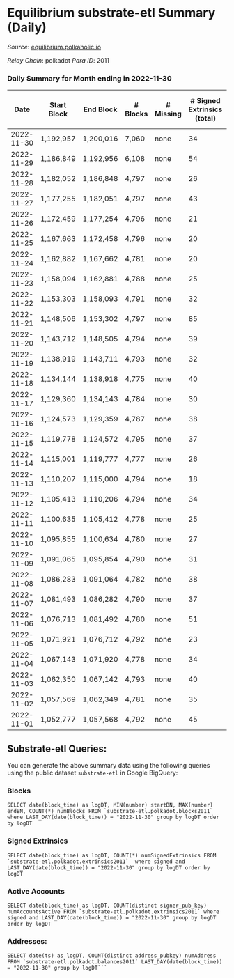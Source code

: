 # Equilibrium substrate-etl Summary (Daily)

_Source_: [equilibrium.polkaholic.io](https://equilibrium.polkaholic.io)

*Relay Chain*: polkadot
*Para ID*: 2011



### Daily Summary for Month ending in 2022-11-30


| Date | Start Block | End Block | # Blocks | # Missing | # Signed Extrinsics (total) | # Active Accounts | # Addresses with Balances | # Events | # Transfers | # XCM Transfers In | # XCM Transfers Out |
| ---- | ----------- | --------- | -------- | --------- | --------------------------- | ----------------- | ------------------------- | -------- | ----------- | ------------------ | ------------------- |
| 2022-11-30 | 1,192,957 | 1,200,016 | 7,060 | none  | 34 | 34 |  | 137,983 |   |   |   |
| 2022-11-29 | 1,186,849 | 1,192,956 | 6,108 | none  | 54 | 27 |  | 119,016 |   |   |   |
| 2022-11-28 | 1,182,052 | 1,186,848 | 4,797 | none  | 26 | 22 |  | 92,852 |   |   |   |
| 2022-11-27 | 1,177,255 | 1,182,051 | 4,797 | none  | 43 | 40 |  | 92,924 |   |   |   |
| 2022-11-26 | 1,172,459 | 1,177,254 | 4,796 | none  | 21 | 17 |  | 92,796 |   |   |   |
| 2022-11-25 | 1,167,663 | 1,172,458 | 4,796 | none  | 20 | 16 |  | 92,802 |   |   |   |
| 2022-11-24 | 1,162,882 | 1,167,662 | 4,781 | none  | 20 | 18 |  | 92,501 |   |   |   |
| 2022-11-23 | 1,158,094 | 1,162,881 | 4,788 | none  | 25 | 18 |  | 102,444 |   |   |   |
| 2022-11-22 | 1,153,303 | 1,158,093 | 4,791 | none  | 32 | 26 |  | 108,723 |   |   |   |
| 2022-11-21 | 1,148,506 | 1,153,302 | 4,797 | none  | 85 | 63 |  | 108,858 |   |   |   |
| 2022-11-20 | 1,143,712 | 1,148,505 | 4,794 | none  | 39 | 29 |  | 108,846 |   |   |   |
| 2022-11-19 | 1,138,919 | 1,143,711 | 4,793 | none  | 32 | 28 |  | 108,512 |   |   |   |
| 2022-11-18 | 1,134,144 | 1,138,918 | 4,775 | none  | 40 | 33 |  | 108,774 |   |   |   |
| 2022-11-17 | 1,129,360 | 1,134,143 | 4,784 | none  | 30 | 25 |  | 108,555 |   |   |   |
| 2022-11-16 | 1,124,573 | 1,129,359 | 4,787 | none  | 38 | 24 |  | 108,659 |   |   |   |
| 2022-11-15 | 1,119,778 | 1,124,572 | 4,795 | none  | 37 | 33 |  | 108,820 |   |   |   |
| 2022-11-14 | 1,115,001 | 1,119,777 | 4,777 | none  | 26 | 23 |  | 108,354 |   |   |   |
| 2022-11-13 | 1,110,207 | 1,115,000 | 4,794 | none  | 18 | 12 |  | 108,719 |   |   |   |
| 2022-11-12 | 1,105,413 | 1,110,206 | 4,794 | none  | 34 | 29 |  | 108,813 |   |   |   |
| 2022-11-11 | 1,100,635 | 1,105,412 | 4,778 | none  | 25 | 19 |  | 108,368 |   |   |   |
| 2022-11-10 | 1,095,855 | 1,100,634 | 4,780 | none  | 27 | 21 |  | 108,498 |   |   |   |
| 2022-11-09 | 1,091,065 | 1,095,854 | 4,790 | none  | 31 | 25 |  | 108,671 |   |   |   |
| 2022-11-08 | 1,086,283 | 1,091,064 | 4,782 | none  | 38 | 23 |  | 108,535 |   |   |   |
| 2022-11-07 | 1,081,493 | 1,086,282 | 4,790 | none  | 37 | 27 |  | 108,581 |   |   |   |
| 2022-11-06 | 1,076,713 | 1,081,492 | 4,780 | none  | 51 | 42 |  | 108,502 |   |   |   |
| 2022-11-05 | 1,071,921 | 1,076,712 | 4,792 | none  | 23 | 19 | 7,491 | 108,737 |   |   |   |
| 2022-11-04 | 1,067,143 | 1,071,920 | 4,778 | none  | 34 | 27 |  | 108,399 |   |   |   |
| 2022-11-03 | 1,062,350 | 1,067,142 | 4,793 | none  | 40 | 11 |  | 108,806 |   |   |   |
| 2022-11-02 | 1,057,569 | 1,062,349 | 4,781 | none  | 35 | 35 |  | 108,557 |   |   |   |
| 2022-11-01 | 1,052,777 | 1,057,568 | 4,792 | none  | 45 | 45 |  | 108,795 |   |   |   |

## Substrate-etl Queries:
You can generate the above summary data using the following queries using the public dataset `substrate-etl` in Google BigQuery:


### Blocks
```
SELECT date(block_time) as logDT, MIN(number) startBN, MAX(number) endBN, COUNT(*) numBlocks FROM `substrate-etl.polkadot.blocks2011`  where LAST_DAY(date(block_time)) = "2022-11-30" group by logDT order by logDT
```


### Signed Extrinsics
```
SELECT date(block_time) as logDT, COUNT(*) numSignedExtrinsics FROM `substrate-etl.polkadot.extrinsics2011`  where signed and LAST_DAY(date(block_time)) = "2022-11-30" group by logDT order by logDT
```


### Active Accounts
```
SELECT date(block_time) as logDT, COUNT(distinct signer_pub_key) numAccountsActive FROM `substrate-etl.polkadot.extrinsics2011` where signed and LAST_DAY(date(block_time)) = "2022-11-30" group by logDT order by logDT
```


### Addresses:
```
SELECT date(ts) as logDT, COUNT(distinct address_pubkey) numAddress FROM `substrate-etl.polkadot.balances2011` LAST_DAY(date(block_time)) = "2022-11-30" group by logDT```

